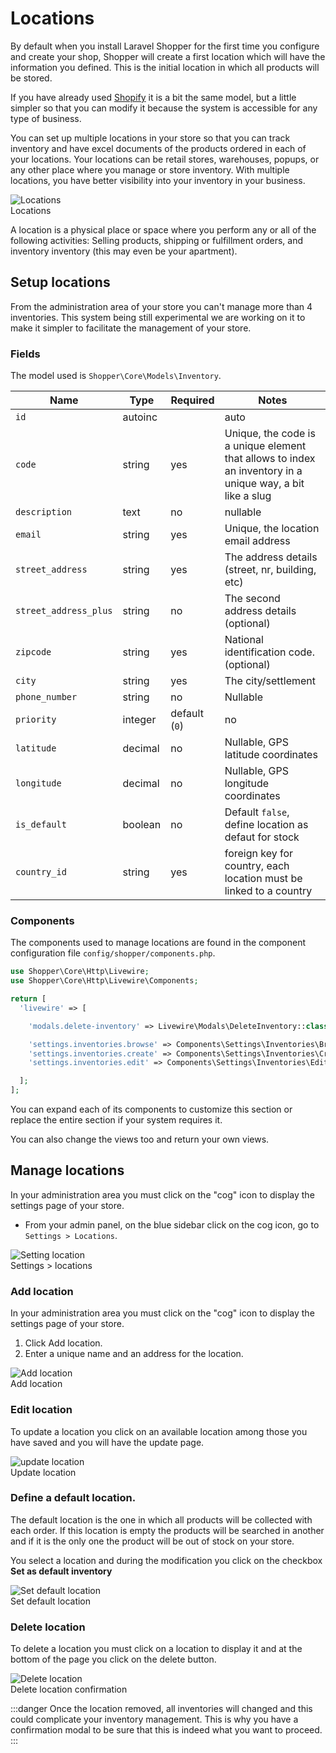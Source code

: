 # Locations
By default when you install Laravel Shopper for the first time you configure and create your shop, Shopper will create a first location which will have the information you defined. This is the initial location in which all products will be stored.

If you have already used [Shopify](https://shopify.com) it is a bit the same model, but a little simpler so that you can modify it because the system is accessible for any type of business.

You can set up multiple locations in your store so that you can track inventory and have excel documents of the products ordered in each of your locations. Your locations can be retail stores, warehouses, popups, or any other place where you manage or store inventory. With multiple locations, you have better visibility into your inventory in your business.

<div class="screenshot">
  <img src="/img/screenshots/{{version}}/location-admin.png" alt="Locations">
  <div class="caption">Locations</div>
</div>

A location is a physical place or space where you perform any or all of the following activities: Selling products, shipping or fulfillment orders, and inventory inventory (this may even be your apartment).

## Setup locations
From the administration area of your store you can't manage more than 4 inventories. This system being still experimental we are working on it to make it simpler to facilitate the management of your store.

### Fields
The model used is `Shopper\Core\Models\Inventory`.

| Name        | Type      | Required   |  Notes   |
|--------------|-----------|------------|------------|
| `id`  | autoinc   |            |   auto     |
| `code` | string  | yes | Unique, the code is a unique element that allows to index an inventory in a unique way, a bit like a slug |
| `description`| text | no | nullable |
| `email`  | string | yes | Unique, the location email address |
| `street_address` | string | yes | The address details (street, nr, building, etc) |
| `street_address_plus` | string | no | The second address details (optional) |
| `zipcode`	| string | yes | National identification code. (optional) |
| `city` | string | yes | The city/settlement |
| `phone_number` | string | no | Nullable |
| `priority` | integer  | default (`0`) | no |
| `latitude` | decimal | no | Nullable, GPS latitude coordinates |
| `longitude` | decimal | no | Nullable, GPS longitude coordinates |
| `is_default` | boolean | no | Default `false`, define location as defaut for stock|
| `country_id` | string   | yes | foreign key for country, each location must be linked to a country |

### Components
The components used to manage locations are found in the component configuration file `config/shopper/components.php`.

```php
use Shopper\Core\Http\Livewire;
use Shopper\Core\Http\Livewire\Components;

return [
  'livewire' => [

    'modals.delete-inventory' => Livewire\Modals\DeleteInventory::class, // [tl! focus]

    'settings.inventories.browse' => Components\Settings\Inventories\Browse::class, // [tl! focus]
    'settings.inventories.create' => Components\Settings\Inventories\Create::class,// [tl! focus]
    'settings.inventories.edit' => Components\Settings\Inventories\Edit::class,// [tl! focus]

  ];
];
```

You can expand each of its components to customize this section or replace the entire section if your system requires it.

You can also change the views too and return your own views.

## Manage locations
In your administration area you must click on the "cog" icon to display the settings page of your store.

- From your admin panel, on the blue sidebar click on the cog icon, go to `Settings > Locations`.

<div class="screenshot">
  <img src="/img/screenshots/{{version}}/settings.png" alt="Setting location">
  <div class="caption">Settings > locations</div>
</div>

### Add location
In your administration area you must click on the "cog" icon to display the settings page of your store.

1. Click Add location.
2. Enter a unique name and an address for the location.

<div class="screenshot">
  <img src="/img/screenshots/{{version}}/add-location.png" alt="Add location">
  <div class="caption">Add location</div>
</div>

### Edit location
To update a location you click on an available location among those you have saved and you will have the update page.

<div class="screenshot">
  <img src="/img/screenshots/{{version}}/update-location.png" alt="update location">
  <div class="caption">Update location</div>
</div>

### Define a default location.
The default location is the one in which all products will be collected with each order. If this location is empty the products will be searched in another and if it is the only one the product will be out of stock on your store.

You select a location and during the modification you click on the checkbox **Set as default inventory**

<div class="screenshot">
  <img src="/img/screenshots/{{version}}/default-location.png" alt="Set default location">
  <div class="caption">Set default location</div>
</div>

### Delete location
To delete a location you must click on a location to display it and at the bottom of the page you click on the delete button.

<div class="screenshot">
  <img src="/img/screenshots/{{version}}/delete-location.png" alt="Delete location">
  <div class="caption">Delete location confirmation</div>
</div>

:::danger
Once the location removed, all inventories will changed and this could complicate your inventory management. This is why you have a confirmation modal to be sure that this is indeed what you want to proceed.
:::
